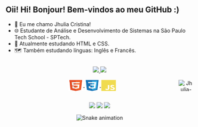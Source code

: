 ## Oii! Hi! Bonjour! Bem-vindos ao meu GitHub :)

- 👤 Eu me chamo Jhulia Cristina!
- 🌐 Estudante de Análise e Desenvolvimento de Sistemas na São Paulo Tech School - SPTech.
- 📓 Atualmente estudando HTML e CSS.
- 🗺️ Também estudando línguas: Inglês e Francês.

##

<div align="center">
<a href="https://github.com/jhulia-cristina">
<img heigth="160cm" src="https://github-readme-stats.vercel.app/api?username=jhulia-cristina&count_private=true&show_icons=true&theme=radical&include_all_commits"/>
<img heigth="160cm" src="https://github-readme-stats.vercel.app/api/top-langs/?username=jhulia-cristina&langs_count=3&layout=compact&hide_progress=false&theme=radical"/>
</div>
<div align="center"style="display: inline_block"><br>
  <img align="center" alt="Jhulia-HTML" height="30" width="40" src="https://raw.githubusercontent.com/devicons/devicon/master/icons/html5/html5-original.svg">
  <img align="center" alt="Jhulia-CSS" height="30" width="40" src="https://raw.githubusercontent.com/devicons/devicon/master/icons/css3/css3-original.svg">
  <img align="center" alt="Jhulia-Js" height="30" width="40" src="https://raw.githubusercontent.com/devicons/devicon/master/icons/javascript/javascript-plain.svg">
  <img align="right" alt="Jhulia-spiderman" height="30" width="40" src="https://giphy.com/gifs/dydbetting-veve-comi-ecomi-vIZFeP5NF6jpBR1pTO"
</div>

##

<div align="center"> 
  <a href="https://instagram.com/cybzrgothic" target="_blank"><img src="https://img.shields.io/badge/-Instagram-%23E4405F?style=for-the-badge&logo=instagram&logoColor=white" target="_blank"></a>
  <a href = "mailto:jhulias195@gmail.com"><img src="https://img.shields.io/badge/-Gmail-%23333?style=for-the-badge&logo=gmail&logoColor=white" target="_blank"></a>
  <a href="https://www.linkedin.com/in/jhulia-silva-93154622a/" target="_blank"><img src="https://img.shields.io/badge/-LinkedIn-%230077B5?style=for-the-badge&logo=linkedin&logoColor=white" target="_blank"></a>
  
  ![Snake animation](https://github.com/jhulia-cristina/jhulia-cristina/blob/output/github-contribution-grid-snake.svg)
  
</div>


